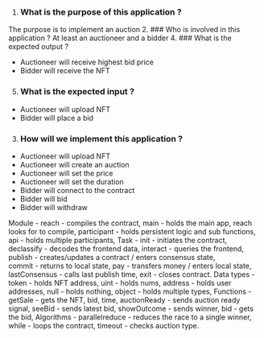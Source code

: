 1. ### What is the purpose of this application ?
The purpose is to implement an auction
2. ### Who is involved in this application ?
At least an auctioneer and a bidder
4. ### What is the expected output ?
- Auctioneer will receive highest bid price
- Bidder will receive the NFT
5. ### What is the expected input ?
- Auctioneer will upload NFT
- Bidder will place a bid
3. ### How will we implement this application ?
- Auctioneer will upload NFT
- Auctioneer will create an auction
- Auctioneer will set the price
- Auctioneer will set the duration
- Bidder will connect to the contract
- Bidder will bid
- Bidder will withdraw

Module - 
    reach - compiles the contract, 
    main - holds the main app, reach looks for to compile, 
    participant - holds persistent logic and sub functions, 
    api - holds multiple participants,
Task - 
    init - initiates the contract,
    declassify - decodes the frontend data, 
    interact - queries the frontend, 
    publish - creates/updates a contract /  enters consensus state,  
    commit - returns to local state, 
    pay -  transfers money /  enters local state, 
    lastConsensus - calls last publish time, 
    exit - closes contract.
Data types - 
    token - holds NFT address, 
    uint - holds nums, 
    address - holds user addresses, 
    null - holds nothing, 
    object - holds multiple types,
Functions - 
    getSale - gets the NFT, bid, time, 
    auctionReady - sends auction ready signal, 
    seeBid - sends latest bid, 
    showOutcome - sends winner, 
    bid - gets the bid,
Algorithms - 
    parallelreduce - reduces the race to a single winner,
    while - loops the contract,
    timeout - checks auction type.
